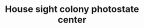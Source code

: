 ---
title: "House  sight  colony photostate center"
url: /thiruvananthapuram/house-sight-colony-photostate-center/
shop: shop
---